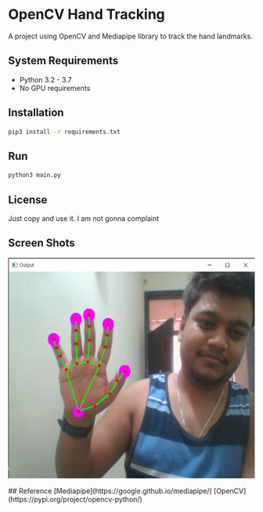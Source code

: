 # OpenCV Hand Tracking
A project using OpenCV and Mediapipe library to track the hand landmarks.

## System Requirements
* Python 3.2 - 3.7
* No GPU requirements

## Installation
```sh
pip3 install -r requirements.txt
```
## Run
```sh
python3 main.py
```
## License
Just copy and use it. I am not gonna complaint

## Screen Shots
<p align="center"><img src="images/Screenshot_2021-06-23.jpg" width=676 height=450></p>
## Reference
[Mediapipe](https://google.github.io/mediapipe/)
[OpenCV](https://pypi.org/project/opencv-python/)
